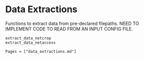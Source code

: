 # Data Extractions

Functions to extract data from pre-declared filepaths. NEED TO IMPLEMENT CODE TO READ FROM AN INPUT CONFIG FILE.

```@docs
extract_data_netcrop
extract_data_netaccess
```

```@index
Pages = ["data_extractions.md"]
```